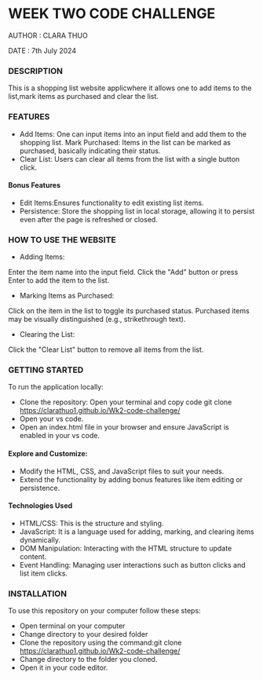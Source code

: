 # WEEK TWO CODE CHALLENGE
AUTHOR : CLARA THUO

DATE : 7th July 2024

### DESCRIPTION
This is a shopping list website applicwhere it allows one to add items to the list,mark items as purchased and clear the list.

### FEATURES
 - Add Items: One can input items into an input field and add them to the shopping list.
Mark Purchased: Items in the list can be marked as purchased, basically indicating their status.
- Clear List: Users can clear all items from the list with a single button click.
#### Bonus Features 
- Edit Items:Ensures functionality to edit existing list items.
- Persistence: Store the shopping list in local storage, allowing it to persist even after the page is refreshed or closed.
### HOW TO USE THE WEBSITE
- Adding Items:

Enter the item name into the input field.
Click the "Add" button or press Enter to add the item to the list.
- Marking Items as Purchased:

Click on the item in the list to toggle its purchased status.
Purchased items may be visually distinguished (e.g., strikethrough text).
- Clearing the List:

Click the "Clear List" button to remove all items from the list.

### GETTING STARTED
To run the application locally:

- Clone the repository: Open your terminal and
copy code
git clone https://clarathuo1.github.io/Wk2-code-challenge/
- Open your vs code.
- Open an index.html file in your browser and ensure JavaScript is enabled in your vs code.
#### Explore and Customize:

- Modify the HTML, CSS, and JavaScript files to suit your needs.
- Extend the functionality by adding bonus features like item editing or persistence.
#### Technologies Used
- HTML/CSS: This is the structure and styling.
- JavaScript: It is a language used for adding, marking, and clearing items dynamically.
- DOM Manipulation: Interacting with the HTML structure to update content.
- Event Handling: Managing user interactions such as button clicks and list item clicks.

### INSTALLATION
To use this repository on your computer follow these steps:

- Open terminal on your computer
- Change directory to your desired folder
- Clone the repository using the command:git clone https://clarathuo1.github.io/Wk2-code-challenge/
- Change directory to the folder you cloned.
- Open it in your code editor.





